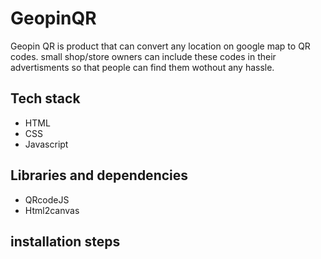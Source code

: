 # GeopinQR
Geopin QR is product that can convert any location on google map to QR codes. small shop/store owners can include these codes in their advertisments so that people can find them wothout any hassle.

## Tech stack ##
* HTML
* CSS
* Javascript

## Libraries and dependencies ##
* QRcodeJS
* Html2canvas

## installation steps ##

